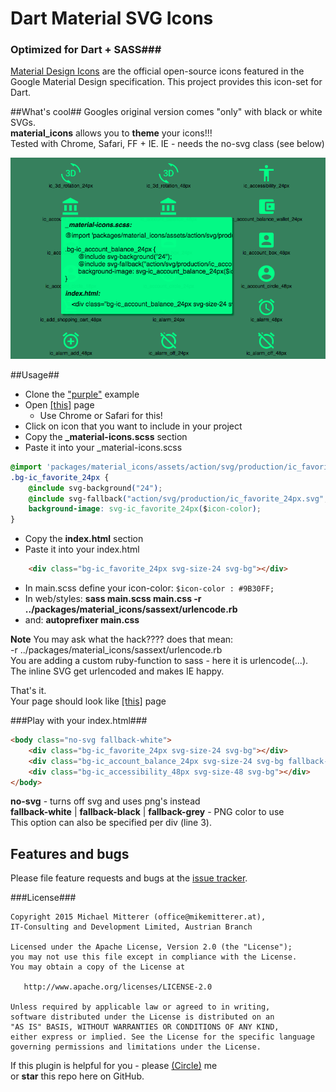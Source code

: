 # Dart Material SVG Icons
### Optimized for Dart + SASS###

[Material Design Icons][materialicons] are the official open-source icons featured in the Google Material Design specification.
This project provides this icon-set for Dart.
 
##What's cool##
Googles original version comes "only" with black or white SVGs.  
**material_icons** allows you to **theme** your icons!!!  
Tested with Chrome, Safari, FF + IE.
IE - needs the no-svg class (see below)  

![Screenshot][screenshot]

##Usage##
* Clone the ["purple"][purple] example
* Open <a href="https://rawgit.com/MikeMitterer/dart-material-icons/master/lib/sass/index.html" target="_blank">[this]</a> page
  - Use Chrome or Safari for this!
* Click on icon that you want to include in your project
* Copy the **_material-icons.scss** section
* Paste it into your _material-icons.scss
```css
@import 'packages/material_icons/assets/action/svg/production/ic_favorite_24px';
.bg-ic_favorite_24px {
    @include svg-background("24");
    @include svg-fallback("action/svg/production/ic_favorite_24px.svg","action/2x_web/ic_favorite_black_24dp.png","action/2x_web/ic_favorite_white_24dp.png","action/2x_web/ic_favorite_grey600_24dp.png");
    background-image: svg-ic_favorite_24px($icon-color);
}
```
* Copy the **index.html** section
* Paste it into your index.html
```html
    <div class="bg-ic_favorite_24px svg-size-24 svg-bg"></div>
```
* In main.scss define your icon-color: `$icon-color : #9B30FF;`
* In web/styles: **sass main.scss main.css -r ../packages/material_icons/sassext/urlencode.rb**
* and: **autoprefixer main.css**

**Note**
You may ask what the hack???? does that mean:  
-r ../packages/material_icons/sassext/urlencode.rb  
You are adding a custom ruby-function to sass - here it is urlencode(...).  
The inline SVG get urlencoded and makes IE happy.  

That's it.    
Your page should look like <a href="https://rawgit.com/MikeMitterer/dart-material-icons/master/example/purple/web/index.html" target="_blank">[this]</a> page   

###Play with your index.html###

```html
<body class="no-svg fallback-white">
    <div class="bg-ic_favorite_24px svg-size-24 svg-bg"></div>
    <div class="bg-ic_account_balance_24px svg-size-24 svg-bg fallback-grey"></div>
    <div class="bg-ic_accessibility_48px svg-size-48 svg-bg"></div>
</body>
```
**no-svg** - turns off svg and uses png's instead  
**fallback-white** | **fallback-black** | **fallback-grey** - PNG color to use  
This option can also be specified per div (line 3).    

## Features and bugs

Please file feature requests and bugs at the [issue tracker][tracker].

###License###

    Copyright 2015 Michael Mitterer (office@mikemitterer.at),
    IT-Consulting and Development Limited, Austrian Branch

    Licensed under the Apache License, Version 2.0 (the "License");
    you may not use this file except in compliance with the License.
    You may obtain a copy of the License at

       http://www.apache.org/licenses/LICENSE-2.0

    Unless required by applicable law or agreed to in writing,
    software distributed under the License is distributed on an
    "AS IS" BASIS, WITHOUT WARRANTIES OR CONDITIONS OF ANY KIND,
    either express or implied. See the License for the specific language
    governing permissions and limitations under the License.
    
If this plugin is helpful for you - please [(Circle)](http://gplus.mikemitterer.at/) me  
or **star** this repo here on GitHub.
      
[tracker]: https://github.com/MikeMitterer/dart-material-icons/issues
[live]: https://rawgit.com/MikeMitterer/dart-material-icons/master/lib/sass/index.html
[materialicons]: https://github.com/google/material-design-icons
[purple]: https://github.com/MikeMitterer/dart-material-icons/tree/master/example/purple
[screenshot]: https://github.com/MikeMitterer/dart-material-icons/raw/master/lib/assets/screenshot.png?raw=true
